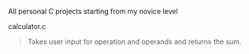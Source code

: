 All personal C projects starting from my novice level

calculator.c
> Takes user input for operation and operands and returns the sum.
